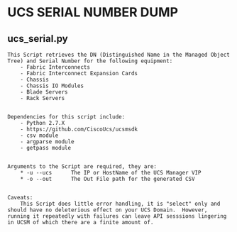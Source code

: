 UCS SERIAL NUMBER DUMP
======================

ucs_serial.py
-------------

    This Script retrieves the DN (Distinguished Name in the Managed Object Tree) and Serial Number for the following equipment:
        - Fabric Interconnects
        - Fabric Interconnect Expansion Cards
        - Chassis
        - Chassis IO Modules
        - Blade Servers
        - Rack Servers


    Dependencies for this script include:
        - Python 2.7.X
        - https://github.com/CiscoUcs/ucsmsdk
        - csv module
        - argparse module
        - getpass module


    Arguments to the Script are required, they are:
        * -u --ucs      The IP or HostName of the UCS Manager VIP
        * -o --out      The Out File path for the generated CSV


    Caveats:
        This Script does little error handling, it is "select" only and should have no deleterious effect on your UCS Domain.  However, running it repeatedly with failures can leave API sesssions lingering in UCSM of which there are a finite amount of.

